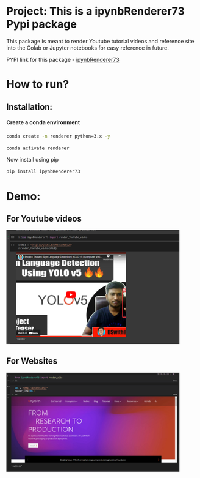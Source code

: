 # Project: This is a ipynbRenderer73 Pypi package

This package is meant to render Youtube tutorial videos and reference site into the Colab or Jupyter notebooks for easy reference in future.

PYPI link for this package - [ipynbRenderer73](https://pypi.org/project/ipynbRenderer73/)

# How to run?
## Installation:

#### Create a conda environment

```bash
conda create -n renderer python=3.x -y
```

```bash
conda activate renderer
```

Now install using pip

```bash
pip install ipynbRenderer73
```


# Demo:
## For Youtube videos
<img src="docs/1.png" alt="workflow" width="90%">

## For Websites
<img src="docs/2.png" alt="workflow" width="90%">





